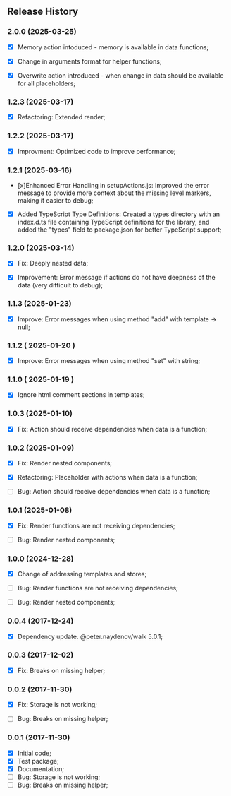## Release History


### 2.0.0 (2025-03-25)
- [x] Memory action intoduced - memory is available in data functions;
- [x] Change in arguments format for helper functions;
- [x] Overwrite action introduced - when change in data should be available for all placeholders;




### 1.2.3 (2025-03-17)
- [x] Refactoring: Extended render;



### 1.2.2 (2025-03-17)
- [x] Improvment: Optimized code to improve performance;



### 1.2.1 (2025-03-16)
- [x]Enhanced Error Handling in setupActions.js: Improved the error message to provide more context about the missing level markers, making it easier to debug;
- [x] Added TypeScript Type Definitions: Created a types directory with an index.d.ts file containing TypeScript definitions for the library, and added the "types" field to package.json for better TypeScript support;



### 1.2.0 (2025-03-14)
- [x] Fix: Deeply nested data;
- [x] Improvement: Error message if actions do not have deepness of the data (very difficult to debug);



### 1.1.3 (2025-01-23)
- [x] Improve: Error messages when using method "add" with template -> null;



### 1.1.2 ( 2025-01-20 )
- [x] Improve: Error messages when using method "set" with string;



### 1.1.0 ( 2025-01-19 )
- [x] Ignore html comment sections in templates;



### 1.0.3 (2025-01-10)
- [x] Fix: Action should receive dependencies when data is a function;



### 1.0.2 (2025-01-09)
- [x] Fix: Render nested components;
- [x] Refactoring: Placeholder with actions when data is a function;
- [ ] Bug: Action should receive dependencies when data is a function;



### 1.0.1 (2025-01-08)
- [x] Fix: Render functions are not receiving dependencies;
- [ ] Bug: Render nested components;



### 1.0.0 (2024-12-28)
- [x] Change of addressing templates and stores;
- [ ] Bug: Render functions are not receiving dependencies;
- [ ] Bug: Render nested components;



### 0.0.4 (2017-12-24)
- [x] Dependency update. @peter.naydenov/walk 5.0.1;



### 0.0.3 (2017-12-02)
- [x] Fix: Breaks on missing helper;



### 0.0.2 (2017-11-30)
- [x] Fix: Storage is not working;
- [ ] Bug: Breaks on missing helper;



### 0.0.1 (2017-11-30)
 - [x] Initial code;
 - [x] Test package;
 - [x] Documentation;
 - [ ] Bug: Storage is not working;
 - [ ] Bug: Breaks on missing helper;